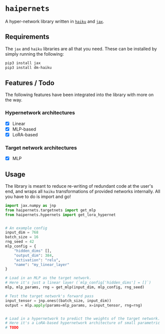 # `haipernets`

A hyper-network library written in <a href="https://dm-haiku.readthedocs.io/en/latest/index.html">`haiku`</a> and <a href="https://jax.readthedocs.io/en/latest/">`jax`</a>.

## Requirements
The `jax` and `haiku` libraries are all that you need. These can be installed by simply running the following:

```bash
pip3 install jax
pip3 install dm-haiku
```

## Features / Todo

The following features have been integrated into the library with more on the way.

### Hypernetwork architectures
- [x] Linear
- [x] MLP-based
- [x] LoRA-based

### Target network architectures
- [x] MLP


## Usage

The library is meant to reduce re-writing of redundant code at the user's end, and wraps all `haiku` transformations of provided networks internally. All you have to do is import and go!

```python
import jax.numpy as jnp
from haipernets.targetnets import get_mlp
from haipernets.hypernets import get_lora_hypernet


# An example config
input_dim = 768
batch_size = 16
rng_seed = 42
mlp_config = {
    "hidden_dims" [],
    "output_dim": 384,
    "activation": "relu",
    "name": "my_linear_layer"
}

# Load in an MLP as the target network. 
# Here it's just a linear layer (`mlp_config['hidden_dims'] = []`) 
mlp, mlp_params, rng = get_mlp(input_dim, mlp_config, rng_seed)

# Test the target network's forward pass 
input_tensor = jnp.ones((batch_size, input_dim))
output = mlp.apply(params=mlp_params, x=input_tensor, rng=rng)


# Load in a hypernetwork to predict the weights of the target network.
# Here it's a LoRA-based hypernetwork architecture of small parametric cost.
# TODO

```